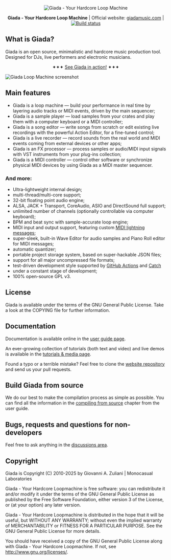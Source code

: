 <p align="center">
	<img src="https://raw.githubusercontent.com/monocasual/giada/master/extras/giada-logotype.png" alt="Giada - Your Hardcore Loop Machine">
</p>

<p align="center">
<strong>Giada - Your Hardcore Loop Machine</strong> | Official website: <a href="https://www.giadamusic.com">giadamusic.com</a> | <a href="https://github.com/monocasual/giada/actions?query=workflow%3A%22Continuous+integration%22"><img src="https://github.com/monocasual/giada/workflows/Continuous%20integration/badge.svg" alt="Build status"></a>
</p>

## What is Giada?

Giada is an open source, minimalistic and hardcore music production tool. Designed for DJs, live performers and electronic musicians.

<p align="center">
✦✦✦ <a href="http://www.youtube.com/user/GiadaLoopMachine">See Giada in action!</a> ✦✦✦
</p>

![Giada Loop Machine screenshot](https://giadamusic.com/images/giada-canvas.png)

## Main features

* Giada is a loop machine — build your performance in real time by layering audio tracks or MIDI events, driven by the main sequencer;
* Giada is a sample player — load samples from your crates and play them with a computer keyboard or a MIDI controller;
* Giada is a song editor — write songs from scratch or edit existing live recordings with the powerful Action Editor, for a fine-tuned control;
* Giada is a live recorder — record sounds from the real world and MIDI events coming from external devices or other apps;
* Giada is an FX processor — process samples or audio/MIDI input signals with VST instruments from your plug-ins collection;
* Giada is a MIDI controller — control other software or synchronize physical MIDI devices by using Giada as a MIDI master sequencer.

### And more:

* Ultra-lightweight internal design;
* multi-thread/multi-core support;
* 32-bit floating point audio engine;
* ALSA, JACK + Transport, CoreAudio, ASIO and DirectSound full support;
* unlimited number of channels (optionally controllable via computer keyboard);
* BPM and beat sync with sample-accurate loop engine;
* MIDI input and output support, featuring custom [MIDI lightning messages](https://github.com/monocasual/giada-midimaps);
* super-sleek, built-in Wave Editor for audio samples and Piano Roll editor for MIDI messages;
* automatic quantizer;
* portable project storage system, based on super-hackable JSON files;
* support for all major uncompressed file formats;
* test-driven development style supported by [GitHub Actions](https://github.com/monocasual/giada/actions) and [Catch](https://github.com/philsquared/Catch)
* under a constant stage of development;
* 100% open-source GPL v3.

## License

Giada is available under the terms of the GNU General Public License.
Take a look at the COPYING file for further information.

## Documentation

Documentation is available online in the [user guide page](https://www.giadamusic.com/documentation-index).

An ever-growing collection of tutorials (both text and video) and live demos is available in the [tutorials & media page](https://www.giadamusic.com/media).

Found a typo or a terrible mistake? Feel free to clone the [website repository](https://github.com/monocasual/giada-www) and send us your pull requests.

## Build Giada from source

We do our best to make the compilation process as simple as possible. You can find all the information in the [compiling from source](https://www.giadamusic.com/documentation-compiling-from-source) chapter from the user guide.

## Bugs, requests and questions for non-developers

Feel free to ask anything in the [discussions area](https://github.com/monocasual/giada/discussions).

## Copyright

Giada is Copyright (C) 2010-2025 by Giovanni A. Zuliani | Monocasual Laboratories

Giada - Your Hardcore Loopmachine is free software: you can redistribute it and/or modify it under the terms of the GNU General Public License as published by the Free Software Foundation, either version 3 of the License, or (at your option) any later version.

Giada - Your Hardcore Loopmachine is distributed in the hope that it will be useful, but WITHOUT ANY WARRANTY; without even the implied warranty of MERCHANTABILITY or FITNESS FOR A PARTICULAR PURPOSE. See the GNU General Public License for more details.

You should have received a copy of the GNU General Public License along with Giada - Your Hardcore Loopmachine. If not, see <http://www.gnu.org/licenses/>.
